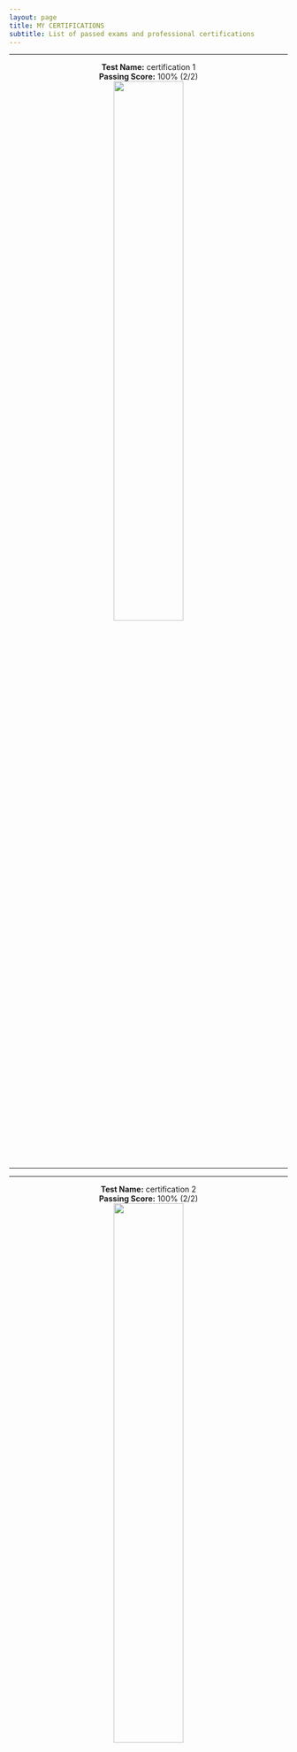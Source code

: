 ```yaml
---
layout: page
title: MY CERTIFICATIONS
subtitle: List of passed exams and professional certifications
---
```


--------------------------
<p align="center">
  <b>Test Name:</b> certification 1<br><b>Passing Score:</b> 100% (2/2) <br>
<a href="/assets/certificates/1.jpg"><img src="/website/assets/certificates/1.jpg" style="width: 50%; height: 50%"></a> <br> <hr>
</p>
<hr>
<p align="center">
  <b>Test Name:</b> certification 2<br><b>Passing Score:</b> 100% (2/2) <br>
<a href="/website/assets/certificates/2.jpg"><img src="/website/assets/certificates/2.jpg" style="width: 50%; height: 50%"></a> <br> <hr>
</p>
<hr>
<p align="center">
  <b>Test Name:</b> certification 3<br><b>Passing Score:</b> 100% (2/2) <br>
<a href="/website/assets/certificates/3.jpg"><img src="/website/assets/certificates/3.jpg" style="width: 50%; height: 50%"></a> <br> <hr>
</p>
<hr>
<p align="center">
  <b>Test Name:</b> certification 4<br><b>Passing Score:</b> 100% (2/2) <br>
<a href="/website/assets/certificates/4.jpg"><img src="/website/assets/certificates/4.jpg" style="width: 50%; height: 50%"></a> <br> <hr>
</p>
<hr>
<p align="center">
  <b>Test Name:</b> certification 5<br><b>Passing Score:</b> 100% (2/2) <br>
<a href="/website/assets/certificates/5.jpg"><img src="/website/assets/certificates/5.jpg" style="width: 50%; height: 50%"></a> <br> <hr>
</p>
<hr>
<p align="center">
  <b>Test Name:</b> certification 6<br><b>Passing Score:</b> 100% (2/2) <br>
<a href="/website/assets/certificates/6.jpg"><img src="/website/assets/certificates/6.jpg" style="width: 50%; height: 50%"></a> <br> <hr>
</p>
<hr>
<p align="center">
  <b>Test Name:</b> certification 7<br><b>Passing Score:</b> 100% (2/2) <br>
<a href="/website/assets/certificates/7.jpg"><img src="/website/assets/certificates/7.jpg" style="width: 50%; height: 50%"></a> <br> <hr>
</p>
<hr>
<p align="center">
  <b>Test Name:</b> certification 8<br><b>Passing Score:</b> 100% (2/2) <br>
<a href="/website/assets/certificates/8.jpg"><img src="/website/assets/certificates/8.jpg" style="width: 50%; height: 50%"></a> <br> <hr>
</p>



